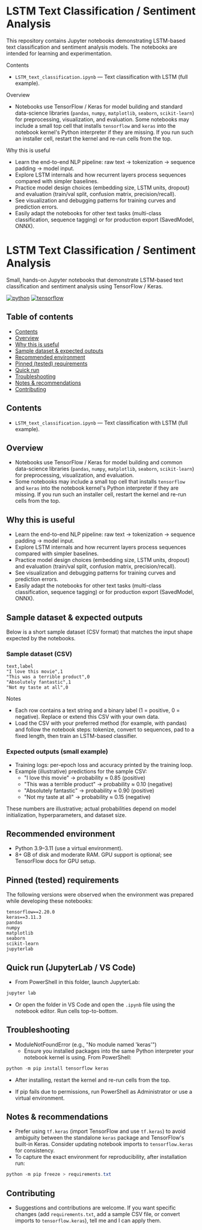 # LSTM Text Classification / Sentiment Analysis

This repository contains Jupyter notebooks demonstrating LSTM-based text classification and sentiment analysis models. The notebooks are intended for learning and experimentation.

Contents
- `LSTM_text_classification.ipynb` — Text classification with LSTM (full example).

Overview
- Notebooks use TensorFlow / Keras for model building and standard data-science libraries (`pandas`, `numpy`, `matplotlib`, `seaborn`, `scikit-learn`) for preprocessing, visualization, and evaluation.
Some notebooks may include a small top cell that installs `tensorflow` and `keras` into the notebook kernel's Python interpreter if they are missing. If you run such an installer cell, restart the kernel and re-run cells from the top.

Why this is useful
- Learn the end-to-end NLP pipeline: raw text -> tokenization -> sequence padding -> model input.
- Explore LSTM internals and how recurrent layers process sequences compared with simpler baselines.
- Practice model design choices (embedding size, LSTM units, dropout) and evaluation (train/val split, confusion matrix, precision/recall).
- See visualization and debugging patterns for training curves and prediction errors.
- Easily adapt the notebooks for other text tasks (multi-class classification, sequence tagging) or for production export (SavedModel, ONNX).

# LSTM Text Classification / Sentiment Analysis

Small, hands-on Jupyter notebooks that demonstrate LSTM-based text classification and sentiment analysis using TensorFlow / Keras.

<!-- Badges (replace with real links if desired) -->
[![python](https://img.shields.io/badge/python-3.9%2B-blue.svg)](#)
[![tensorflow](https://img.shields.io/badge/tensorflow-2.x-orange.svg)](#)

## Table of contents
- [Contents](#contents)
- [Overview](#overview)
- [Why this is useful](#why-this-is-useful)
- [Sample dataset & expected outputs](#sample-dataset--expected-outputs)
- [Recommended environment](#recommended-environment)
- [Pinned (tested) requirements](#pinned-tested-requirements)
- [Quick run](#quick-run-jupyterlab--vs-code)
- [Troubleshooting](#troubleshooting)
- [Notes & recommendations](#notes--recommendations)
- [Contributing](#contributing)

## Contents
- `LSTM_text_classification.ipynb` — Text classification with LSTM (full example).

## Overview
- Notebooks use TensorFlow / Keras for model building and common data-science libraries (`pandas`, `numpy`, `matplotlib`, `seaborn`, `scikit-learn`) for preprocessing, visualization, and evaluation.
- Some notebooks may include a small top cell that installs `tensorflow` and `keras` into the notebook kernel's Python interpreter if they are missing. If you run such an installer cell, restart the kernel and re-run cells from the top.

## Why this is useful
- Learn the end-to-end NLP pipeline: raw text → tokenization → sequence padding → model input.
- Explore LSTM internals and how recurrent layers process sequences compared with simpler baselines.
- Practice model design choices (embedding size, LSTM units, dropout) and evaluation (train/val split, confusion matrix, precision/recall).
- See visualization and debugging patterns for training curves and prediction errors.
- Easily adapt the notebooks for other text tasks (multi-class classification, sequence tagging) or for production export (SavedModel, ONNX).

## Sample dataset & expected outputs
Below is a short sample dataset (CSV format) that matches the input shape expected by the notebooks.

### Sample dataset (CSV)
```csv
text,label
"I love this movie",1
"This was a terrible product",0
"Absolutely fantastic",1
"Not my taste at all",0
```

Notes
- Each row contains a text string and a binary label (1 = positive, 0 = negative). Replace or extend this CSV with your own data.
- Load the CSV with your preferred method (for example, with pandas) and follow the notebook steps: tokenize, convert to sequences, pad to a fixed length, then train an LSTM-based classifier.

### Expected outputs (small example)
- Training logs: per-epoch loss and accuracy printed by the training loop.
- Example (illustrative) predictions for the sample CSV:
  - "I love this movie"  → probability ≈ 0.85 (positive)
  - "This was a terrible product" → probability ≈ 0.10 (negative)
  - "Absolutely fantastic" → probability ≈ 0.90 (positive)
  - "Not my taste at all" → probability ≈ 0.15 (negative)

These numbers are illustrative; actual probabilities depend on model initialization, hyperparameters, and dataset size.

## Recommended environment
- Python 3.9–3.11 (use a virtual environment).
- 8+ GB of disk and moderate RAM. GPU support is optional; see TensorFlow docs for GPU setup.

## Pinned (tested) requirements
The following versions were observed when the environment was prepared while developing these notebooks:

```
tensorflow==2.20.0
keras==3.11.3
pandas
numpy
matplotlib
seaborn
scikit-learn
jupyterlab
```

## Quick run (JupyterLab / VS Code)
- From PowerShell in this folder, launch JupyterLab:

```powershell
jupyter lab
```

- Or open the folder in VS Code and open the `.ipynb` file using the notebook editor. Run cells top-to-bottom.

## Troubleshooting
- ModuleNotFoundError (e.g., "No module named 'keras'")
  - Ensure you installed packages into the same Python interpreter your notebook kernel is using. From PowerShell:

```powershell
python -m pip install tensorflow keras
```

  - After installing, restart the kernel and re-run cells from the top.

- If pip fails due to permissions, run PowerShell as Administrator or use a virtual environment.

## Notes & recommendations
- Prefer using `tf.keras` (import TensorFlow and use `tf.keras`) to avoid ambiguity between the standalone `keras` package and TensorFlow's built-in Keras. Consider updating notebook imports to `tensorflow.keras` for consistency.
- To capture the exact environment for reproducibility, after installation run:

```powershell
python -m pip freeze > requirements.txt
```

## Contributing
- Suggestions and contributions are welcome. If you want specific changes (add `requirements.txt`, add a sample CSV file, or convert imports to `tensorflow.keras`), tell me and I can apply them.
